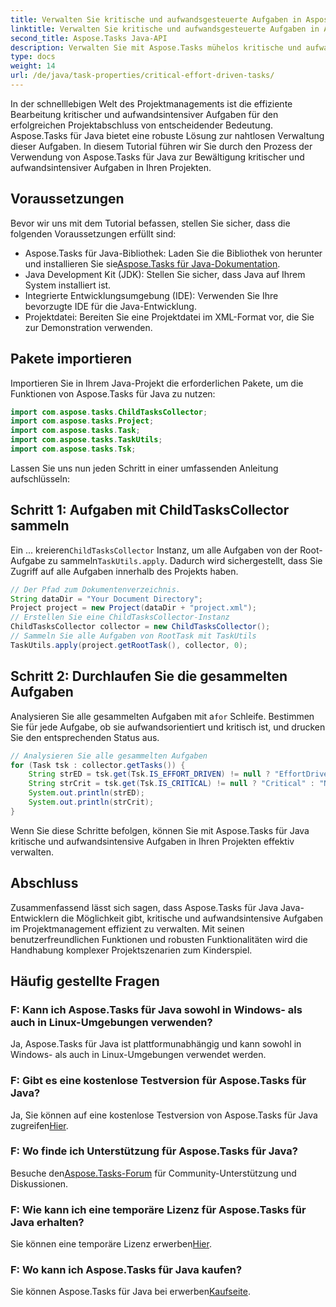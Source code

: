 ```yaml
---
title: Verwalten Sie kritische und aufwandsgesteuerte Aufgaben in Aspose.Tasks
linktitle: Verwalten Sie kritische und aufwandsgesteuerte Aufgaben in Aspose.Tasks
second_title: Aspose.Tasks Java-API
description: Verwalten Sie mit Aspose.Tasks mühelos kritische und aufwandsintensive Aufgaben in Ihren Java-Projekten. Laden Sie die Bibliothek herunter und erweitern Sie Ihre Projektmanagementfähigkeiten.
type: docs
weight: 14
url: /de/java/task-properties/critical-effort-driven-tasks/
---
```

In der schnelllebigen Welt des Projektmanagements ist die effiziente Bearbeitung kritischer und aufwandsintensiver Aufgaben für den erfolgreichen Projektabschluss von entscheidender Bedeutung. Aspose.Tasks für Java bietet eine robuste Lösung zur nahtlosen Verwaltung dieser Aufgaben. In diesem Tutorial führen wir Sie durch den Prozess der Verwendung von Aspose.Tasks für Java zur Bewältigung kritischer und aufwandsintensiver Aufgaben in Ihren Projekten.
## Voraussetzungen
Bevor wir uns mit dem Tutorial befassen, stellen Sie sicher, dass die folgenden Voraussetzungen erfüllt sind:
- Aspose.Tasks für Java-Bibliothek: Laden Sie die Bibliothek von herunter und installieren Sie sie[Aspose.Tasks für Java-Dokumentation](https://reference.aspose.com/tasks/java/).
- Java Development Kit (JDK): Stellen Sie sicher, dass Java auf Ihrem System installiert ist.
- Integrierte Entwicklungsumgebung (IDE): Verwenden Sie Ihre bevorzugte IDE für die Java-Entwicklung.
- Projektdatei: Bereiten Sie eine Projektdatei im XML-Format vor, die Sie zur Demonstration verwenden.
## Pakete importieren
Importieren Sie in Ihrem Java-Projekt die erforderlichen Pakete, um die Funktionen von Aspose.Tasks für Java zu nutzen:
```java
import com.aspose.tasks.ChildTasksCollector;
import com.aspose.tasks.Project;
import com.aspose.tasks.Task;
import com.aspose.tasks.TaskUtils;
import com.aspose.tasks.Tsk;
```
Lassen Sie uns nun jeden Schritt in einer umfassenden Anleitung aufschlüsseln:
## Schritt 1: Aufgaben mit ChildTasksCollector sammeln
 Ein ... kreieren`ChildTasksCollector` Instanz, um alle Aufgaben von der Root-Aufgabe zu sammeln`TaskUtils.apply`. Dadurch wird sichergestellt, dass Sie Zugriff auf alle Aufgaben innerhalb des Projekts haben.
```java
// Der Pfad zum Dokumentenverzeichnis.
String dataDir = "Your Document Directory";
Project project = new Project(dataDir + "project.xml");
// Erstellen Sie eine ChildTasksCollector-Instanz
ChildTasksCollector collector = new ChildTasksCollector();
// Sammeln Sie alle Aufgaben von RootTask mit TaskUtils
TaskUtils.apply(project.getRootTask(), collector, 0);
```
## Schritt 2: Durchlaufen Sie die gesammelten Aufgaben
 Analysieren Sie alle gesammelten Aufgaben mit a`for` Schleife. Bestimmen Sie für jede Aufgabe, ob sie aufwandsorientiert und kritisch ist, und drucken Sie den entsprechenden Status aus.
```java
// Analysieren Sie alle gesammelten Aufgaben
for (Task tsk : collector.getTasks()) {
    String strED = tsk.get(Tsk.IS_EFFORT_DRIVEN) != null ? "EffortDriven" : "Non-EffortDriven";
    String strCrit = tsk.get(Tsk.IS_CRITICAL) != null ? "Critical" : "Non-Critical";
    System.out.println(strED);
    System.out.println(strCrit);
}
```
Wenn Sie diese Schritte befolgen, können Sie mit Aspose.Tasks für Java kritische und aufwandsintensive Aufgaben in Ihren Projekten effektiv verwalten.
## Abschluss
Zusammenfassend lässt sich sagen, dass Aspose.Tasks für Java Java-Entwicklern die Möglichkeit gibt, kritische und aufwandsintensive Aufgaben im Projektmanagement effizient zu verwalten. Mit seinen benutzerfreundlichen Funktionen und robusten Funktionalitäten wird die Handhabung komplexer Projektszenarien zum Kinderspiel.
## Häufig gestellte Fragen
### F: Kann ich Aspose.Tasks für Java sowohl in Windows- als auch in Linux-Umgebungen verwenden?
Ja, Aspose.Tasks für Java ist plattformunabhängig und kann sowohl in Windows- als auch in Linux-Umgebungen verwendet werden.
### F: Gibt es eine kostenlose Testversion für Aspose.Tasks für Java?
 Ja, Sie können auf eine kostenlose Testversion von Aspose.Tasks für Java zugreifen[Hier](https://releases.aspose.com/).
### F: Wo finde ich Unterstützung für Aspose.Tasks für Java?
 Besuche den[Aspose.Tasks-Forum](https://forum.aspose.com/c/tasks/15) für Community-Unterstützung und Diskussionen.
### F: Wie kann ich eine temporäre Lizenz für Aspose.Tasks für Java erhalten?
 Sie können eine temporäre Lizenz erwerben[Hier](https://purchase.aspose.com/temporary-license/).
### F: Wo kann ich Aspose.Tasks für Java kaufen?
 Sie können Aspose.Tasks für Java bei erwerben[Kaufseite](https://purchase.aspose.com/buy).
